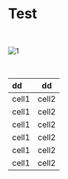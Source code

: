 # Test

<br>

![1](https://github.com/faces0312/Test/assets/112464553/4a59cc67-a0e0-4b8e-9d1c-040a9da17282)

<br>

|dd|dd|
|:--|:--:|
|cell1|cell2|
|cell1|cell2|
|cell1|cell2|
|cell1|cell2|
|cell1|cell2|
|cell1|cell2|